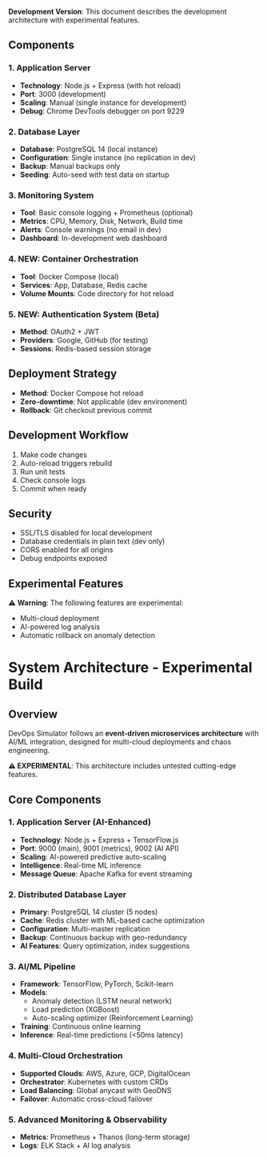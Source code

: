 
**Development Version**: This document describes the development architecture with experimental features.

## Components

### 1. Application Server
- **Technology**: Node.js + Express (with hot reload)
- **Port**: 3000 (development)
- **Scaling**: Manual (single instance for development)
- **Debug**: Chrome DevTools debugger on port 9229

### 2. Database Layer
- **Database**: PostgreSQL 14 (local instance)
- **Configuration**: Single instance (no replication in dev)
- **Backup**: Manual backups only
- **Seeding**: Auto-seed with test data on startup

### 3. Monitoring System
- **Tool**: Basic console logging + Prometheus (optional)
- **Metrics**: CPU, Memory, Disk, Network, Build time
- **Alerts**: Console warnings (no email in dev)
- **Dashboard**: In-development web dashboard

### 4. NEW: Container Orchestration
- **Tool**: Docker Compose (local)
- **Services**: App, Database, Redis cache
- **Volume Mounts**: Code directory for hot reload

### 5. NEW: Authentication System (Beta)
- **Method**: OAuth2 + JWT
- **Providers**: Google, GitHub (for testing)
- **Sessions**: Redis-based session storage

## Deployment Strategy
- **Method**: Docker Compose hot reload
- **Zero-downtime**: Not applicable (dev environment)
- **Rollback**: Git checkout previous commit

## Development Workflow
1. Make code changes
2. Auto-reload triggers rebuild
3. Run unit tests
4. Check console logs
5. Commit when ready

## Security
- SSL/TLS disabled for local development
- Database credentials in plain text (dev only)
- CORS enabled for all origins
- Debug endpoints exposed

## Experimental Features
⚠️ **Warning**: The following features are experimental:
- Multi-cloud deployment
- AI-powered log analysis
- Automatic rollback on anomaly detection

# System Architecture - Experimental Build

## Overview
DevOps Simulator follows an **event-driven microservices architecture** with AI/ML integration, designed for multi-cloud deployments and chaos engineering.

**⚠️ EXPERIMENTAL**: This architecture includes untested cutting-edge features.

## Core Components

### 1. Application Server (AI-Enhanced)
- **Technology**: Node.js + Express + TensorFlow.js
- **Port**: 9000 (main), 9001 (metrics), 9002 (AI API)
- **Scaling**: AI-powered predictive auto-scaling
- **Intelligence**: Real-time ML inference
- **Message Queue**: Apache Kafka for event streaming

### 2. Distributed Database Layer
- **Primary**: PostgreSQL 14 cluster (5 nodes)
- **Cache**: Redis cluster with ML-based cache optimization
- **Configuration**: Multi-master replication
- **Backup**: Continuous backup with geo-redundancy
- **AI Features**: Query optimization, index suggestions

### 3. AI/ML Pipeline
- **Framework**: TensorFlow, PyTorch, Scikit-learn
- **Models**: 
  - Anomaly detection (LSTM neural network)
  - Load prediction (XGBoost)
  - Auto-scaling optimizer (Reinforcement Learning)
- **Training**: Continuous online learning
- **Inference**: Real-time predictions (<50ms latency)

### 4. Multi-Cloud Orchestration
- **Supported Clouds**: AWS, Azure, GCP, DigitalOcean
- **Orchestrator**: Kubernetes with custom CRDs
- **Load Balancing**: Global anycast with GeoDNS
- **Failover**: Automatic cross-cloud failover

### 5. Advanced Monitoring & Observability
- **Metrics**: Prometheus + Thanos (long-term storage)
- **Logs**: ELK Stack + AI log analysis

